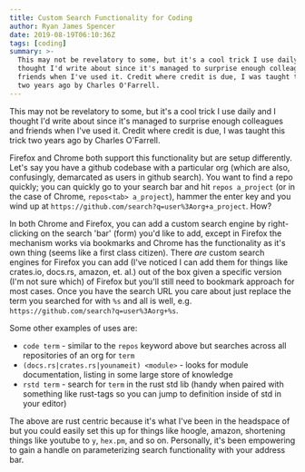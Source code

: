 ```yaml
---
title: Custom Search Functionality for Coding
author: Ryan James Spencer
date: 2019-08-19T06:10:36Z
tags: [coding]
summary: >-
  This may not be revelatory to some, but it's a cool trick I use daily and I
  thought I'd write about since it's managed to surprise enough colleagues and
  friends when I've used it. Credit where credit is due, I was taught this trick
  two years ago by Charles O'Farrell.
---
```


This may not be revelatory to some, but it's a cool trick I use daily and I
thought I'd write about since it's managed to surprise enough colleagues and
friends when I've used it. Credit where credit is due, I was taught this trick
two years ago by Charles O'Farrell.

Firefox and Chrome both support this functionality but are setup differently.
Let's say you have a github codebase with a particular org (which are also,
confusingly, demarcated as users in github search). You want to find a repo
quickly; you can quickly go to your search bar and hit `repos a_project` (or in
the case of Chrome, `repos<tab> a_project`), hammer the enter key and you wind
up at `https://github.com/search?q=user%3Aorg+a_project`. How?

In both Chrome and Firefox, you can add a custom search engine by right-clicking
on the search 'bar' (form) you'd like to add, except in Firefox the mechanism
works via bookmarks and Chrome has the functionality as it's own thing (seems
like a first class citizen). There _are_ custom search engines for Firefox you
can add (I've noticed I can add them for things like crates.io, docs.rs, amazon,
et. al.) out of the box given a specific version (I'm not sure which) of Firefox
but you'll still need to bookmark approach for most cases. Once you have the
search URL you care about just replace the term you searched for with `%s` and
all is well, e.g. `https://github.com/search?q=user%3Aorg+%s`.

Some other examples of uses are:

* `code term` - similar to the `repos` keyword above but searches across all
    repositories of an org for `term`
* `(docs.rs|crates.rs|younameit) <module>` - looks for module documentation,
    listing in some large store of knowledge
* `rstd term` - search for `term` in the rust std lib (handy when paired with
    something like rust-tags so you can jump to definition inside of std in your
    editor)

The above are rust centric because it's what I've been in the headspace of but
you could easily set this up for things like hoogle, amazon, shortening things
like youtube to `y`, `hex.pm`, and so on. Personally, it's been empowering to
gain a handle on parameterizing search functionality with your address bar.
